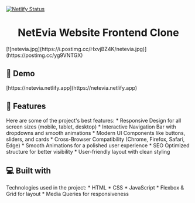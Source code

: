 [![Netlify Status](https://api.netlify.com/api/v1/badges/9598daa2-5a77-4c10-a5fd-1c3e25836243/deploy-status)](https://app.netlify.com/sites/netevia-clone/deploys)
<h1 align="center" id="title">NetEvia Website Frontend Clone</h1>
[![netevia.jpg](https://i.postimg.cc/HxvjBZ4K/netevia.jpg)](https://postimg.cc/yg9VNTGX)
<h2>🚀 Demo</h2>
[https://netevia.netlify.app](https://netevia.netlify.app)
<h2>🧐 Features</h2>
Here are some of the project's best features:
*   Responsive Design for all screen sizes (mobile, tablet, desktop)
*   Interactive Navigation Bar with dropdowns and smooth animations
*   Modern UI Components like buttons, sliders, and cards
*   Cross-Browser Compatibility (Chrome, Firefox, Safari, Edge)
*   Smooth Animations for a polished user experience
*   SEO Optimized structure for better visibility
*   User-friendly layout with clean styling
<h2>💻 Built with</h2>
Technologies used in the project:
*   HTML
*   CSS
*   JavaScript
*   Flexbox & Grid for layout
*   Media Queries for responsiveness


